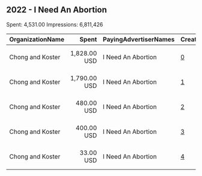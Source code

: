 ## 2022 - I Need An Abortion 
Spent: 4,531.00
Impressions: 6,811,426

|OrganizationName|Spent|PayingAdvertiserNames|CreativeUrls|Impressions|Genders|AgeBrackets|CountryCodes|BillingAddresses|CandidateBallotInformation|
|:---|---:|:---|:---|---:|:---|:---|:---|:---|:---|
|Chong and Koster|1,828.00 USD|I Need An Abortion|[0](https://www.snap.com/political-ads/asset/f8571caccfc5908866bae6a04f50999b01e1742f7e637b2383aa00bb2db6872a?mediaType=mp4)|2,718,282|FEMALE|25-|united states|"1640 Rhode Island Ave. NW, Suite 600,Washington,20036,US"||
|Chong and Koster|1,790.00 USD|I Need An Abortion|[1](https://www.snap.com/political-ads/asset/d224c52bc15464e37da2d63bff18a49bd6526663db1a76f495dedf7df6c2ee5c?mediaType=mp4)|2,632,928|FEMALE|25-|united states|"1640 Rhode Island Ave. NW, Suite 600,Washington,20036,US"||
|Chong and Koster|480.00 USD|I Need An Abortion|[2](https://www.snap.com/political-ads/asset/bef80c8ef3f7bf6dc9a2a8d6ea1a37ef3258b995870c23328444e2e214a62695?mediaType=mp4)|778,130|FEMALE|25-|united states|"1640 Rhode Island Ave. NW, Suite 600,Washington,20036,US"||
|Chong and Koster|400.00 USD|I Need An Abortion|[3](https://www.snap.com/political-ads/asset/f49cc92a48a93f39ad19f6c716589561041f158d849f72f23a26c7ccb27847d3?mediaType=mp4)|651,207|FEMALE|25-|united states|"1640 Rhode Island Ave. NW, Suite 600,Washington,20036,US"||
|Chong and Koster|33.00 USD|I Need An Abortion|[4](https://www.snap.com/political-ads/asset/2f2b5ea9706e72bfc0ba750e82ff45479e177bd086670e989de0c42e0d08b79d?mediaType=mp4)|30,879||25-|united states|"1640 Rhode Island Ave. NW, Suite 600,Washington,20036,US"||
